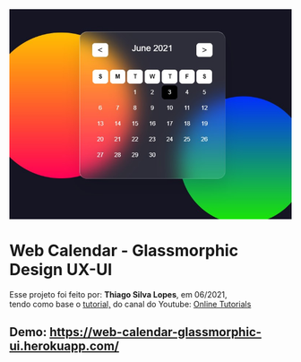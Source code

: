 <!---->
<div align="center">
<img src="./app.jpg" align="center">
</div>

# Web Calendar - Glassmorphic Design UX-UI
<p>Esse projeto foi feito por: <strong>Thiago Silva Lopes</strong>, em 06/2021,</br>
tendo como base o <a href="https://www.youtube.com/watch?v=0LnecKau04Y&t=419s">tutorial,</a> do canal do Youtube: 
<a href=https://www.youtube.com/channel/UCbwXnUipZsLfUckBPsC7Jog>Online Tutorials</a> 

## Demo: https://web-calendar-glassmorphic-ui.herokuapp.com/
